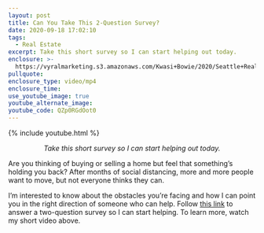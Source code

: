 ```yaml
---
layout: post
title: Can You Take This 2-Question Survey?
date: 2020-09-18 17:02:10
tags:
  - Real Estate
excerpt: Take this short survey so I can start helping out today.
enclosure: >-
  https://vyralmarketing.s3.amazonaws.com/Kwasi+Bowie/2020/Seattle+Real+Estate+Agent-+September+2020+Survey.mp4
pullquote:
enclosure_type: video/mp4
enclosure_time:
use_youtube_image: true
youtube_alternate_image:
youtube_code: QZp0RGdOot0
---
```


{% include youtube.html %}

<p style="text-align: center;"><em>Take this short survey so I can start helping out today.</em></p>

Are you thinking of buying or selling a home but feel that something’s holding you back? After months of social distancing, more and more people want to move, but not everyone thinks they can.

I’m interested to know about the obstacles you’re facing and how I can point you in the right direction of someone who can help. Follow [this link](https://forms.gle/EYiwShPRw6vZRRn3A) to answer a two-question survey so I can start helping. To learn more, watch my short video above.